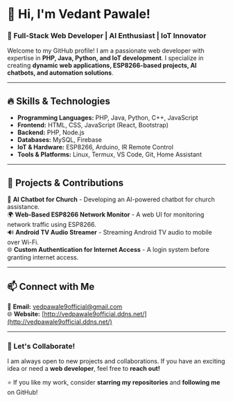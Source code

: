# 👋 Hi, I'm Vedant Pawale!  
### 🚀 Full-Stack Web Developer | AI Enthusiast | IoT Innovator  

Welcome to my GitHub profile! I am a passionate web developer with expertise in **PHP, Java, Python, and IoT development**. I specialize in creating **dynamic web applications, ESP8266-based projects, AI chatbots, and automation solutions**.  

---

## 🔥 Skills & Technologies  
- **Programming Languages:** PHP, Java, Python, C++, JavaScript  
- **Frontend:** HTML, CSS, JavaScript (React, Bootstrap)  
- **Backend:** PHP, Node.js  
- **Databases:** MySQL, Firebase  
- **IoT & Hardware:** ESP8266, Arduino, IR Remote Control  
- **Tools & Platforms:** Linux, Termux, VS Code, Git, Home Assistant  

---

## 📌 Projects & Contributions  
🚀 **AI Chatbot for Church** - Developing an AI-powered chatbot for church assistance.  
🌍 **Web-Based ESP8266 Network Monitor** - A web UI for monitoring network traffic using ESP8266.  
🔊 **Android TV Audio Streamer** - Streaming Android TV audio to mobile over Wi-Fi.  
🌐 **Custom Authentication for Internet Access** - A login system before granting internet access.  

---

## 📫 Connect with Me  
📩 **Email:** [vedpawale9official@gmail.com](mailto:vedpawale9official@gmail.com)  
🌐 **Website:** [http://vedpawale9official.ddns.net/](http://vedpawale9official.ddns.net/)  

---

### 🚀 Let's Collaborate!  
I am always open to new projects and collaborations. If you have an exciting idea or need a **web developer**, feel free to **reach out!**  

⭐ If you like my work, consider **starring my repositories** and **following me** on GitHub!